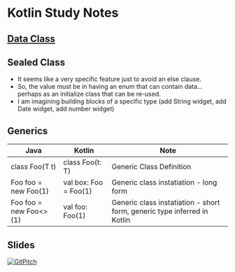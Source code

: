 # Kotlin Study Notes
## [Data Class](dataClass.kt)
## Sealed Class 
- It seems like a very specific feature just to avoid an else clause.
- So, the value must be in having an enum that can contain data... perhaps as an initialize class that can be re-used.
- I am imagining building blocks of a specific type (add String widget, add Date widget, add number widget)
## Generics

Java | Kotlin | Note
---|---|---
class Foo<T>(T t) | class Foo<T>(t: T) | Generic Class Definition
Foo<Integer> foo = new Foo<Integer>(1) | val box: Foo<Int> = Foo<Int>(1) | Generic class instatiation - long form
Foo<Integer> foo = new Foo<>(1) | val foo: Foo(1) | Generic class instatiation - short form, generic type inferred in Kotlin


  
## Slides
[![GitPitch](https://gitpitch.com/assets/badge.svg)](https://gitpitch.com/terrywbrady/terrywbrady-demo/kotlin?grs=github&t=white)
